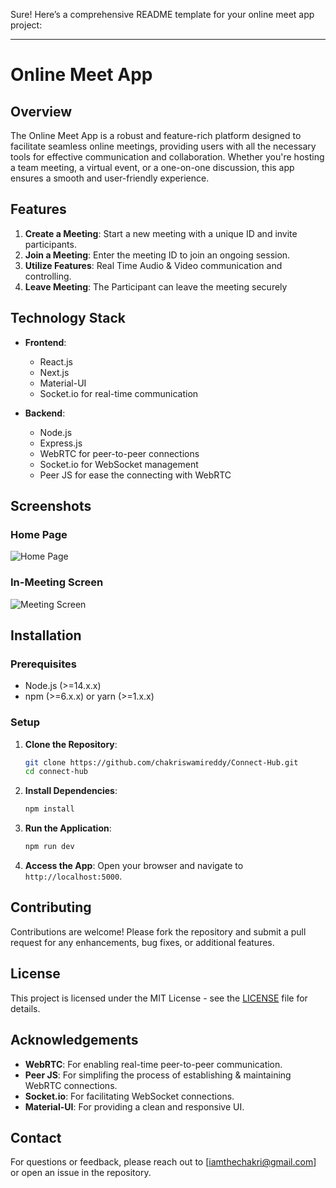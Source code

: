 Sure! Here’s a comprehensive README template for your online meet app project:

---

# Online Meet App

## Overview

The Online Meet App is a robust and feature-rich platform designed to facilitate seamless online meetings, providing users with all the necessary tools for effective communication and collaboration. Whether you're hosting a team meeting, a virtual event, or a one-on-one discussion, this app ensures a smooth and user-friendly experience.

## Features

1. **Create a Meeting**: Start a new meeting with a unique ID and invite participants.
2. **Join a Meeting**: Enter the meeting ID to join an ongoing session.
3. **Utilize Features**: Real Time Audio & Video communication and controlling.
4. **Leave Meeting**: The Participant can leave the meeting securely


## Technology Stack

- **Frontend**: 
  - React.js
  - Next.js
  - Material-UI
  - Socket.io for real-time communication

- **Backend**:
  - Node.js
  - Express.js
  - WebRTC for peer-to-peer connections
  - Socket.io for WebSocket management
  - Peer JS for ease the connecting with WebRTC


## Screenshots

### Home Page
![Home Page](path/to/screenshot1.png)

### In-Meeting Screen
![Meeting Screen](path/to/screenshot2.png)


## Installation

### Prerequisites

- Node.js (>=14.x.x)
- npm (>=6.x.x) or yarn (>=1.x.x)

### Setup

1. **Clone the Repository**:
   ```bash
   git clone https://github.com/chakriswamireddy/Connect-Hub.git
   cd connect-hub
   ```

2. **Install Dependencies**:
   ```bash
   npm install
   ```

3. **Run the Application**:
   ```bash
   npm run dev
   ```

4. **Access the App**:
   Open your browser and navigate to `http://localhost:5000`.


## Contributing

Contributions are welcome! Please fork the repository and submit a pull request for any enhancements, bug fixes, or additional features.

## License

This project is licensed under the MIT License - see the [LICENSE](LICENSE) file for details.

## Acknowledgements

- **WebRTC**: For enabling real-time peer-to-peer communication.
- **Peer JS**: For simplifing the process of establishing & maintaining WebRTC connections. 
- **Socket.io**: For facilitating WebSocket connections.
- **Material-UI**: For providing a clean and responsive UI.

## Contact

For questions or feedback, please reach out to [iamthechakri@gmail.com] or open an issue in the repository.
